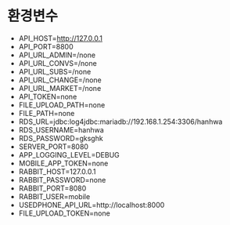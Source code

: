 # 환경변수
- API_HOST=http://127.0.0.1
- API_PORT=8800
- API_URL_ADMIN=/none
- API_URL_CONVS=/none
- API_URL_SUBS=/none
- API_URL_CHANGE=/none
- API_URL_MARKET=/none
- API_TOKEN=none
- FILE_UPLOAD_PATH=none
- FILE_PATH=none
- RDS_URL=jdbc:log4jdbc:mariadb://192.168.1.254:3306/hanhwa
- RDS_USERNAME=hanhwa
- RDS_PASSWORD=gksghk
- SERVER_PORT=8080
- APP_LOGGING_LEVEL=DEBUG
- MOBILE_APP_TOKEN=none
- RABBIT_HOST=127.0.0.1
- RABBIT_PASSWORD=none
- RABBIT_PORT=8080
- RABBIT_USER=mobile
- USEDPHONE_API_URL=http://localhost:8000
- FILE_UPLOAD_TOKEN=none
